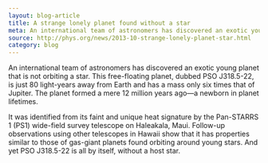 ```yaml
---
layout: blog-article
title: A strange lonely planet found without a star
meta: An international team of astronomers has discovered an exotic young planet that is not orbiting a star.
source: http://phys.org/news/2013-10-strange-lonely-planet-star.html
category: blog
---
```


An international team of astronomers has discovered an exotic young planet that is not orbiting a star. This free-floating planet, dubbed PSO J318.5-22, is just 80 light-years away from Earth and has a mass only six times that of Jupiter. The planet formed a mere 12 million years ago—a newborn in planet lifetimes.

It was identified from its faint and unique heat signature by the Pan-STARRS 1 (PS1) wide-field survey telescope on Haleakala, Maui. Follow-up observations using other telescopes in Hawaii show that it has properties similar to those of gas-giant planets found orbiting around young stars. And yet PSO J318.5-22 is all by itself, without a host star.